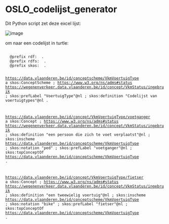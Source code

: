 # OSLO_codelijst_generator

Dit Python script zet deze excel lijst:

![image](https://github.com/samuvack/OSLO_codelijst_generator/assets/15192194/1fb9e1e3-066b-417d-86f3-58b7ad99af56)


om naar een codelijst in turtle:


<code>
  @prefix rdf: <http://www.w3.org/1999/02/22-rdf-syntax-ns#> .
  @prefix rdfs: <http://www.w3.org/2000/01/rdf-schema> .
  @prefix skos: <http://www.w3.org/2004/02/skos/core#> .
  
  <https://data.vlaanderen.be/id/conceptscheme/VkmVoertuigType>  a skos:ConceptScheme ;
  <https://www.w3.org/ns/adms#status> <https://wegenenverkeer.data.vlaanderen.be/id/concept/VkmStatus/ingebruik> ;
  skos:prefLabel "VoertuigType"@nl ;
  skos:definition "Codelijst van voertuigtypes"@nl .
  
  <https://data.vlaanderen.be/id/concept/VkmVoertuigType/voetganger>  a skos:Concept ;
  <https://www.w3.org/ns/adms#status> <https://wegenenverkeer.data.vlaanderen.be/id/concept/VkmStatus/ingebruik> ;
  skos:definition "een persoon die zich te voet verplaatst"@nl ;
  skos:inscheme <https://data.vlaanderen.be/id/conceptscheme/VkmVoertuigType> ;
  skos:notation "ped" ;
  skos:prefLabel "voetganger"@nl ;
  skos:topConceptOf <https://data.vlaanderen.be/id/conceptscheme/VkmVoertuigType> .
  
  <https://data.vlaanderen.be/id/concept/VkmVoertuigType/fietser>  a skos:Concept ;
  <https://www.w3.org/ns/adms#status> <https://wegenenverkeer.data.vlaanderen.be/id/concept/VkmStatus/ingebruik> ;
  skos:definition "een tweewielig voertuig"@nl ;
  skos:inscheme <https://data.vlaanderen.be/id/conceptscheme/VkmVoertuigType> ;
  skos:notation "bike" ;
  skos:prefLabel "fietser"@nl ;
  skos:topConceptOf <https://data.vlaanderen.be/id/conceptscheme/VkmVoertuigType> .

</code>
